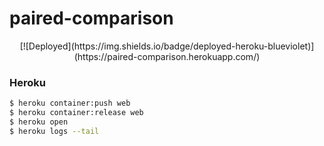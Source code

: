 # paired-comparison

<p style="text-align: center;">
[![Deployed](https://img.shields.io/badge/deployed-heroku-blueviolet)](https://paired-comparison.herokuapp.com/)
</p>

### Heroku
```bash
$ heroku container:push web
$ heroku container:release web
$ heroku open
$ heroku logs --tail
```
